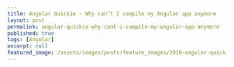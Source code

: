 ```yaml
---
title: Angular Quickie - Why can’t I compile my Angular app anymore
layout: post
permalink: angular-quickie-why-cant-i-compile-my-angular-app-anymore
published: true
tags: [Angular]
excerpt: null
featured_image: /assets/images/posts/feature_images/2016-angular-quickie.jpg
---
```

